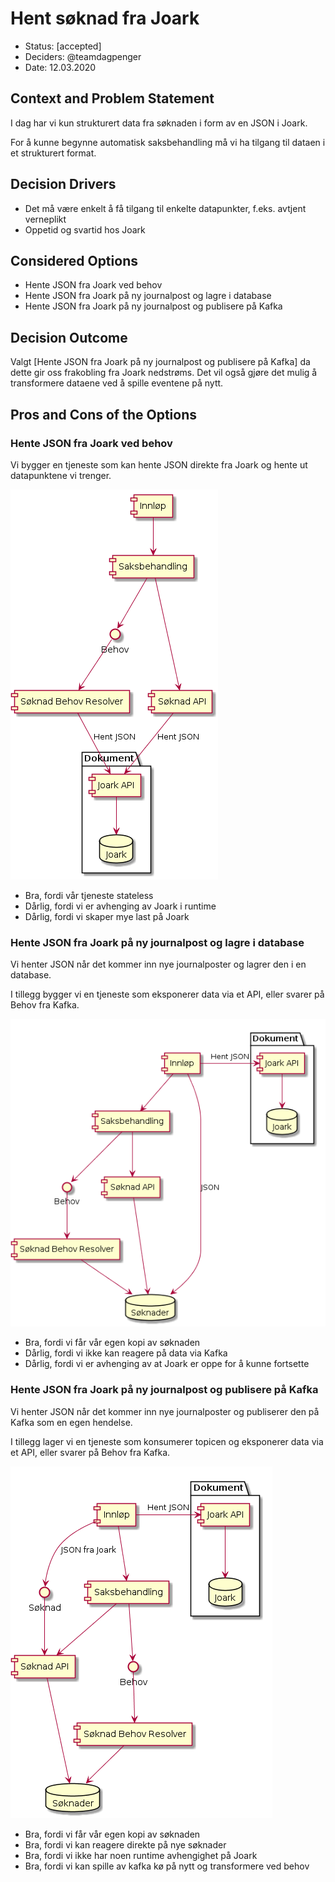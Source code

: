 # Hent søknad fra Joark

* Status: [accepted]
* Deciders: @teamdagpenger
* Date: 12.03.2020

## Context and Problem Statement

I dag har vi kun strukturert data fra søknaden i form av en JSON i Joark.

For å kunne begynne automatisk saksbehandling må vi ha tilgang til dataen i et strukturert format.

## Decision Drivers 

* Det må være enkelt å få tilgang til enkelte datapunkter, f.eks. avtjent verneplikt
* Oppetid og svartid hos Joark

## Considered Options

* Hente JSON fra Joark ved behov
* Hente JSON fra Joark på ny journalpost og lagre i database
* Hente JSON fra Joark på ny journalpost og publisere på Kafka

## Decision Outcome

Valgt [Hente JSON fra Joark på ny journalpost og publisere på Kafka] da dette gir oss frakobling fra Joark nedstrøms. Det vil også gjøre det mulig å transformere dataene ved å spille eventene på nytt. 


## Pros and Cons of the Options 

### Hente JSON fra Joark ved behov

Vi bygger en tjeneste som kan hente JSON direkte fra Joark og hente ut datapunktene vi trenger.

![Illustrasjon av alternativ 1](images/0012-alt1.png)

* Bra, fordi vår tjeneste stateless
* Dårlig, fordi vi er avhenging av Joark i runtime
* Dårlig, fordi vi skaper mye last på Joark

### Hente JSON fra Joark på ny journalpost og lagre i database

Vi henter JSON når det kommer inn nye journalposter og lagrer den i en database.

I tillegg bygger vi en tjeneste som eksponerer data via et API, eller svarer på Behov fra Kafka.

![Illustrasjon av alternativ 2](images/0012-alt2.png)

* Bra, fordi vi får vår egen kopi av søknaden 
* Dårlig, fordi vi ikke kan reagere på data via Kafka
* Dårlig, fordi vi er avhenging av at Joark er oppe for å kunne fortsette

### Hente JSON fra Joark på ny journalpost og publisere på Kafka

Vi henter JSON når det kommer inn nye journalposter og publiserer den på Kafka som en egen hendelse.

I tillegg lager vi en tjeneste som konsumerer topicen og eksponerer data via et API, eller svarer på Behov fra Kafka.

![Illustrasjon av alternativ 3](images/0012-alt3.png)

* Bra, fordi vi får vår egen kopi av søknaden
* Bra, fordi vi kan reagere direkte på nye søknader
* Bra, fordi vi ikke har noen runtime avhengighet på Joark
* Bra, fordi vi kan spille av kafka kø på nytt og transformere ved behov